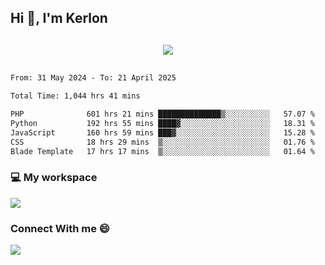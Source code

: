 ## Hi 👋, I'm Kerlon

<p align="center" style="margin: 30px;">
 
 <img src="https://skillicons.dev/icons?i=html,css,bootstrap,js,nodejs,jquery,python,flask,php,mysql,lua,sqlite,firebase">


</p>
<!--START_SECTION:waka-->

```txt
From: 31 May 2024 - To: 21 April 2025

Total Time: 1,044 hrs 41 mins

PHP              601 hrs 21 mins ██████████████▒░░░░░░░░░░   57.07 %
Python           192 hrs 55 mins ████▓░░░░░░░░░░░░░░░░░░░░   18.31 %
JavaScript       160 hrs 59 mins ███▓░░░░░░░░░░░░░░░░░░░░░   15.28 %
CSS              18 hrs 29 mins  ▒░░░░░░░░░░░░░░░░░░░░░░░░   01.76 %
Blade Template   17 hrs 17 mins  ▒░░░░░░░░░░░░░░░░░░░░░░░░   01.64 %
```

<!--END_SECTION:waka-->


<p align="center">
 <h3>💻 My workspace</h3>
    <img src="https://skillicons.dev/icons?i=mint" />
</p>

<p align="center">
 <h3>Connect With me 😄</h3> 
    <a href="https://www.linkedin.com/in/kerlon-fernandes"><img src="https://skillicons.dev/icons?i=linkedin" />
  </a>
</p>



